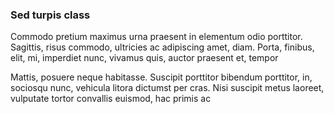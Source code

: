 ### Sed turpis class

Commodo pretium maximus urna praesent in elementum odio porttitor. Sagittis, risus commodo, ultricies ac adipiscing amet, diam. Porta, finibus, elit, mi, imperdiet nunc, vivamus quis, auctor praesent et, tempor

Mattis, posuere neque habitasse. Suscipit porttitor bibendum porttitor, in, sociosqu nunc, vehicula litora dictumst per cras. Nisi suscipit metus laoreet, vulputate tortor convallis euismod, hac primis ac


